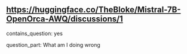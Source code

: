 ## https://huggingface.co/TheBloke/Mistral-7B-OpenOrca-AWQ/discussions/1

contains_question: yes

question_part: What am I doing wrong